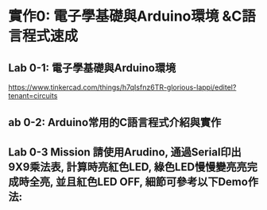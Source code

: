 # 實作0: 電子學基礎與Arduino環境 &C語言程式速成

## Lab 0-1: 電子學基礎與Arduino環境

https://www.tinkercad.com/things/h7qIsfnz6TR-glorious-lappi/editel?tenant=circuits


## ab 0-2: Arduino常用的C語言程式介紹與實作


## Lab 0-3 Mission 請使用Arudino, 通過Serial印出9X9乘法表, 計算時亮紅色LED, 綠色LED慢慢變亮亮完成時全亮, 並且紅色LED OFF, 細節可參考以下Demo作法:
